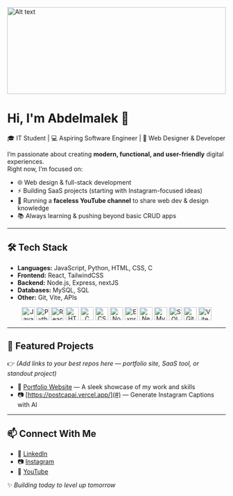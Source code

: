 <img src="https://images.pexels.com/photos/270366/pexels-photo-270366.jpeg" alt="Alt text" style="width:100%; height:200px; object-fit:cover;" />

# Hi, I'm Abdelmalek 👋

🎓 IT Student | 💻 Aspiring Software Engineer | 🚀 Web Designer & Developer  

I’m passionate about creating **modern, functional, and user-friendly** digital experiences.  
Right now, I’m focused on:  
- 🌐 Web design & full-stack development  
- ⚡ Building SaaS projects (starting with Instagram-focused ideas)  
- 🎥 Running a **faceless YouTube channel** to share web dev & design knowledge  
- 📚 Always learning & pushing beyond basic CRUD apps  

---

## 🛠️ Tech Stack  

- **Languages:** JavaScript, Python, HTML, CSS, C
- **Frontend:** React, TailwindCSS
- **Backend:** Node.js, Express, nextJS
- **Databases:** MySQL, SQL
- **Other:** Git, Vite, APIs
  
<p align="center">
  <img src="https://cdn.jsdelivr.net/gh/devicons/devicon/icons/javascript/javascript-original.svg" alt="JavaScript" width="30" height="30"/>
  <img src="https://cdn.jsdelivr.net/gh/devicons/devicon/icons/python/python-original.svg" alt="Python" width="30" height="30"/>
  <img src="https://cdn.jsdelivr.net/gh/devicons/devicon/icons/react/react-original.svg" alt="React" width="30" height="30"/>
  <img src="https://cdn.jsdelivr.net/gh/devicons/devicon/icons/html5/html5-original.svg" alt="HTML5" width="30" height="30"/>
  <img src="https://cdn.jsdelivr.net/gh/devicons/devicon/icons/c/c-original.svg" alt="C" width="30" height="30"/>
  <img src="https://cdn.jsdelivr.net/gh/devicons/devicon/icons/css3/css3-original.svg" alt="CSS3" width="30" height="30"/>
  <img src="https://cdn.jsdelivr.net/gh/devicons/devicon/icons/nodejs/nodejs-original.svg" alt="Node.js" width="30" height="30"/>
  <img src="https://cdn.jsdelivr.net/gh/devicons/devicon/icons/express/express-original.svg" alt="Express" width="30" height="30"/>
  <img src="https://cdn.jsdelivr.net/gh/devicons/devicon/icons/nextjs/nextjs-original.svg" alt="Next.js" width="30" height="30"/>
  <img src="https://cdn.jsdelivr.net/gh/devicons/devicon/icons/mysql/mysql-original.svg" alt="MySQL" width="30" height="30"/>
  <img src="https://cdn.jsdelivr.net/gh/devicons/devicon/icons/sqlite/sqlite-original.svg" alt="SQL" width="30" height="30"/>
  <img src="https://cdn.jsdelivr.net/gh/devicons/devicon/icons/git/git-original.svg" alt="Git" width="30" height="30"/>
  <img src="https://cdn.jsdelivr.net/gh/devicons/devicon/icons/vite/vite-original.svg" alt="Vite" width="30" height="30"/>
</p>

---

## 🌟 Featured Projects
👉 *(Add links to your best repos here — portfolio site, SaaS tool, or standout project)*  

- 🔗 [Portfolio Website](#) — A sleek showcase of my work and skills  
- 📷 [https://postcapai.vercel.app/](#) — Generate Instagram Captions with AI



---

## 📫 Connect With Me
- 💼 [LinkedIn](#)  
- 📷 [Instagram](#)  
- 🎥 [YouTube](#)  

✨ *Building today to level up tomorrow*  
